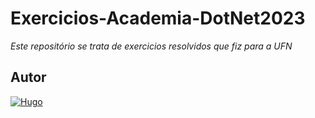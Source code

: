 # Exercicios-Academia-DotNet2023
*Este repositório se trata de exercicios resolvidos que fiz para a UFN*

## Autor
[![Hugo](https://avatars.githubusercontent.com/u/66370123?v=4)](https://github.com/HugoAndreL)
